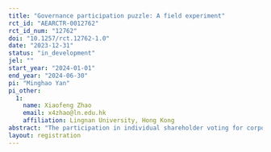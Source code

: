 ```yaml
---
title: "Governance participation puzzle: A field experiment"
rct_id: "AEARCTR-0012762"
rct_id_num: "12762"
doi: "10.1257/rct.12762-1.0"
date: "2023-12-31"
status: "in_development"
jel: ""
start_year: "2024-01-01"
end_year: "2024-06-30"
pi: "Minghao Yan"
pi_other:
  1:
    name: Xiaofeng Zhao
    email: x4zhao@ln.edu.hk
    affiliation: Lingnan University, Hong Kong
abstract: "The participation in individual shareholder voting for corporate governance proposals among publicly listed firms in China is notably low. This project aims to conduct a field experiment by providing governance knowledge and information about voting events to individual investors, assessing whether the treated firms experience an increase in shareholder voting participation and governance changes in the post-experiment period."
layout: registration
---
```


